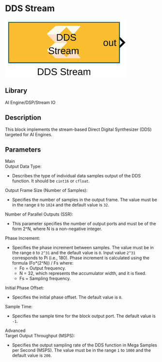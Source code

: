 # DDS Stream

  
![](./Images/xcl1648645684222.png)  

## Library

AI Engine/DSP/Stream IO

## Description

This block implements the stream-based Direct Digital Synthesizer (DDS)
targeted for AI Engines.

## Parameters

Main  
Output Data Type:

- Describes the type of individual data samples output of the DDS
  function. It should be `cint16` or `cfloat`.

Output Frame Size (Number of Samples):

- Specifies the number of samples in the output frame. The value must be
  in the range `8` to `1024` and the default value is `32`.

Number of Parallel Outputs (SSR):

- This parameter specifies the number of output ports and must be of the
  form 2^N, where N is a non-negative integer.

Phase Increment:

- Specifies the phase increment between samples. The value must be in
  the range `0` to `2^31` and the default value is `0`. Input value
  `2^31` corresponds to Pi (i.e., 180). Phase increment is calculated
  using the formula (Fo\*(2^N)) / Fs where:
  - Fo = Output frequency.
  - N = 32, which represents the accumulator width, and it is fixed.
  - Fs = Sampling frequency.

Initial Phase Offset:

- Specifies the initial phase offset. The default value is `0`.

Sample Time:

- Specifies the sample time for the block output port. The default value
  is `-1`.

Advanced  
Target Output Throughput (MSPS):

- Specifies the output sampling rate of the DDS function in Mega Samples
  per Second (MSPS). The value must be in the range `1` to `1000` and
  the default value is `200`.
